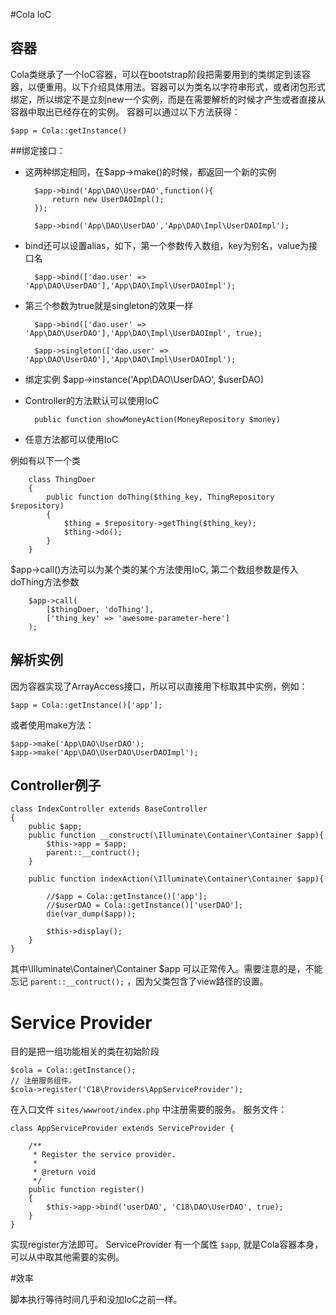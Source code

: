 #Cola IoC

## 容器
Cola类继承了一个IoC容器，可以在bootstrap阶段把需要用到的类绑定到该容器，以便重用。以下介绍具体用法。容器可以为类名以字符串形式，或者闭包形式绑定，所以绑定不是立刻new一个实例，而是在需要解析的时候才产生或者直接从容器中取出已经存在的实例。
容器可以通过以下方法获得：

	$app = Cola::getInstance()


##绑定接口：

- 这两种绑定相同，在$app->make()的时候，都返回一个新的实例
	
		$app->bind('App\DAO\UserDAO',function(){
			return new UserDAOImpl();
		});
		
		$app->bind('App\DAO\UserDAO','App\DAO\Impl\UserDAOImpl');

- bind还可以设置alias，如下，第一个参数传入数组，key为别名，value为接口名


		$app->bind(['dao.user' => 'App\DAO\UserDAO'],'App\DAO\Impl\UserDAOImpl');


- 第三个参数为true就是singleton的效果一样
 
		$app->bind(['dao.user' => 'App\DAO\UserDAO'],'App\DAO\Impl\UserDAOImpl', true);

		$app->singleton(['dao.user' => 'App\DAO\UserDAO'],'App\DAO\Impl\UserDAOImpl');

- 绑定实例
		$app->instance('App\DAO\UserDAO', $userDAO)

- Controller的方法默认可以使用IoC

	 	public function showMoneyAction(MoneyRepository $money)

- 任意方法都可以使用IoC

例如有以下一个类

		class ThingDoer
		{
		    public function doThing($thing_key, ThingRepository $repository)
		    {
		        $thing = $repository->getThing($thing_key);
		        $thing->do();
		    }
		}
$app->call()方法可以为某个类的某个方法使用IoC, 第二个数组参数是传入doThing方法参数

		$app->call(
            [$thingDoer, 'doThing'],
            ['thing_key' => 'awesome-parameter-here']
        );

## 解析实例
因为容器实现了ArrayAccess接口，所以可以直接用下标取其中实例，例如：

	$app = Cola::getInstance()['app'];

或者使用make方法：
	
	$app->make('App\DAO\UserDAO');
	$app->make('App\DAO\UserDAO\UserDAOImpl');


## Controller例子
	
	class IndexController extends BaseController
	{
	    public $app;
	    public function __construct(\Illuminate\Container\Container $app){
	        $this->app = $app;
			parent::__contruct();
	    }
	
	    public function indexAction(\Illuminate\Container\Container $app){
	
	        //$app = Cola::getInstance()['app'];
	        //$userDAO = Cola::getInstance()['userDAO'];
	        die(var_dump($app));
	
	        $this->display();
	    }
	}

其中\Illuminate\Container\Container $app 可以正常传入。需要注意的是，不能忘记 `parent::__contruct();` ，因为父类包含了view路径的设置。

# Service Provider

目的是把一组功能相关的类在初始阶段

	$cola = Cola::getInstance();
	// 注册服务组件。
	$cola->register('C18\Providers\AppServiceProvider');

在入口文件 `sites/wwwroot/index.php`  中注册需要的服务。
服务文件：

	class AppServiceProvider extends ServiceProvider {
	
	    /**
	     * Register the service provider.
	     *
	     * @return void
	     */
	    public function register()
	    {
	        $this->app->bind('userDAO', 'C18\DAO\UserDAO', true);
	    }
	}

实现register方法即可。
ServiceProvider 有一个属性 `$app`, 就是Cola容器本身，可以从中取其他需要的实例。

#效率

脚本执行等待时间几乎和没加IoC之前一样。